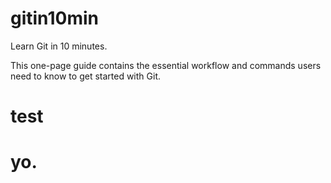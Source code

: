 gitin10min
==========

Learn Git in 10 minutes.

This one-page guide contains the essential workflow and commands users need to know to get started with Git.

<h1>test<h1>
yo.

<script>
alert("My First JavaScript");
</script>